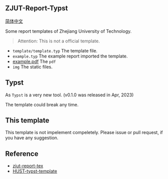 ## ZJUT-Report-Typst
[简体中文](./README.zh.md)

Some report templates of Zhejiang University of Technology.

> Attention: This is not a official template.

- `template/template.typ` The template file.
- `example.typ` The example report imported the template.
- [example.pdf](./example.pdf) The `pdf`
- `img` The static files.

## Typst

As `Typst` is a very new tool. (v0.1.0 was released in Apr, 2023)

The template could break any time.

## This template

This template is not impelement compeletely. 
Please issue or pull request, if you have any suggestion.

## Reference
- [zjut-report-tex](https://github.com/zjutjh/zjut-report-tex)
- [HUST-typst-template](https://github.com/werifu/HUST-typst-template)
